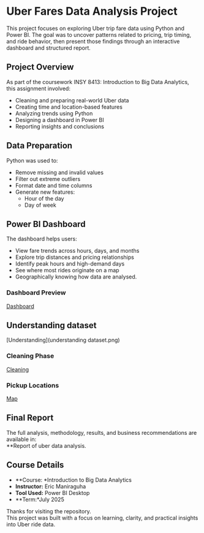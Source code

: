 #  Uber Fares Data Analysis Project

This project focuses on exploring Uber trip fare data using Python and Power BI. 
The goal was to uncover patterns related to pricing, trip timing, and ride behavior, 
then present those findings through an interactive dashboard and structured report.
## Project Overview

As part of the coursework INSY 8413: Introduction to Big Data Analytics, this assignment involved:
- Cleaning and preparing real-world Uber data
- Creating time and location-based features
- Analyzing trends using Python
- Designing a dashboard in Power BI
- Reporting insights and conclusions

## Data Preparation

Python was used to:
- Remove missing and invalid values
- Filter out extreme outliers
- Format date and time columns
- Generate new features:
  - Hour of the day
  - Day of week

## Power BI Dashboard

The dashboard helps users:
- View fare trends across hours, days, and months
- Explore trip distances and pricing relationships
- Identify peak hours and high-demand days
- See where most rides originate on a map
- Geographically knowing how data are analysed.
  
### Dashboard Preview  
[Dashboard](uber_dashboard.png)
## Understanding dataset
[Understanding](understanding dataset.png)

### Cleaning Phase  
[Cleaning](clean_data.png)

### Pickup Locations  
[Map](mappowerbi.png)

##  Final Report

The full analysis, methodology, results, and business recommendations are available in:  
**Report of uber data analysis.

##  Course Details

- **Course: *Introduction to Big Data Analytics  
- **Instructor:** Eric Maniraguha  
- **Tool Used:** Power BI Desktop  
- **Term:*July 2025

Thanks for visiting the repository.  
This project was built with a focus on learning, clarity, and practical insights into Uber ride data.
